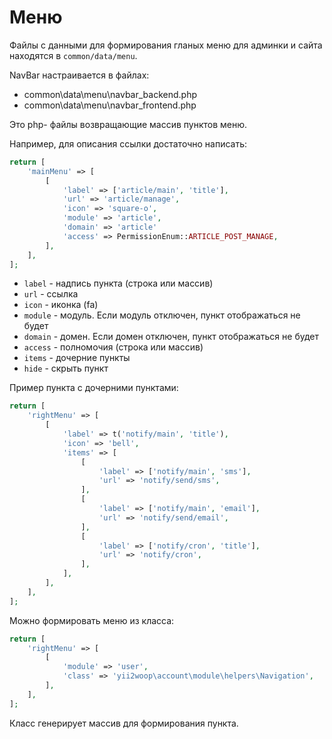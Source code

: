 Меню
===

Файлы с данными для формирования гланых меню для админки и сайта находятся в `common/data/menu`.

NavBar настраивается в файлах:

* common\data\menu\navbar_backend.php
* common\data\menu\navbar_frontend.php

Это php- файлы возвращающие массив пунктов меню.

Например, для описания ссылки достаточно написать:

```php
return [
	'mainMenu' => [
		[
			'label' => ['article/main', 'title'],
			'url' => 'article/manage',
			'icon' => 'square-o',
			'module' => 'article',
			'domain' => 'article'
			'access' => PermissionEnum::ARTICLE_POST_MANAGE,
		],
	],
];
```

* `label` - надпись пункта (строка или массив)
* `url` - ссылка
* `icon` - иконка (fa)
* `module` - модуль. Если модуль отключен, пункт отображаться не будет
* `domain` - домен. Если домен отключен, пункт отображаться не будет
* `access` - полномочия (строка или массив)
* `items` - дочерние пункты
* `hide` - скрыть пункт

Пример пункта с дочерними пунктами:

```php
return [
	'rightMenu' => [
		[
			'label' => t('notify/main', 'title'),
			'icon' => 'bell',
			'items' => [
				[
					'label' => ['notify/main', 'sms'],
					'url' => 'notify/send/sms',
				],
				[
					'label' => ['notify/main', 'email'],
					'url' => 'notify/send/email',
				],
				[
					'label' => ['notify/cron', 'title'],
					'url' => 'notify/cron',
				],
			],
		],
	],
];
```

Можно формировать меню из класса:

```php
return [
	'rightMenu' => [
		[
			'module' => 'user',
			'class' => 'yii2woop\account\module\helpers\Navigation',
		],
	],
];
```

Класс генерирует массив для формирования пункта.